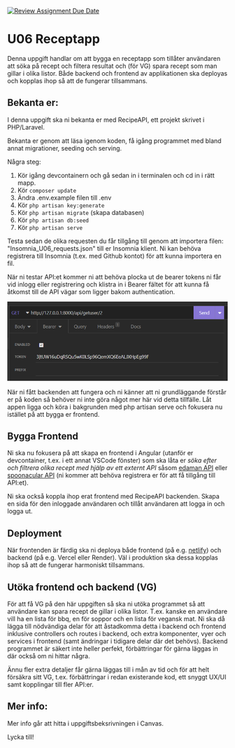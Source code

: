 [![Review Assignment Due Date](https://classroom.github.com/assets/deadline-readme-button-24ddc0f5d75046c5622901739e7c5dd533143b0c8e959d652212380cedb1ea36.svg)](https://classroom.github.com/a/_bnPAxhd)

# U06 Receptapp

Denna uppgift handlar om att bygga en receptapp som tillåter användaren att söka på recept och filtera resultat och (för VG) spara recept som man gillar i olika listor. Både backend och frontend av applikationen ska deployas och kopplas ihop så att de fungerar tillsammans.

## Bekanta er:

I denna uppgift ska ni bekanta er med RecipeAPI, ett projekt skrivet i PHP/Laravel.

Bekanta er genom att läsa igenom koden, få igång programmet med bland annat migrationer, seeding och serving.

Några steg:

1. Kör igång devcontainern och gå sedan in i terminalen och cd in i rätt mapp.
2. Kör `composer update`
3. Ändra .env.example filen till .env
4. Kör `php artisan key:generate`
5. Kör `php artisan migrate` (skapa databasen)
6. Kör `php artisan db:seed`
7. Kör `php artisan serve`

Testa sedan de olika requesten du får tillgång till genom att importera filen: "Insomnia_U06_requests.json" till er Insomnia klient. Ni kan behöva registrera till Insomnia (t.ex. med Github kontot) för att kunna importera en fil.

När ni testar API:et kommer ni att behöva plocka ut de bearer tokens ni får vid inlogg eller registrering och klistra in i Bearer fältet för att kunna få åtkomst till de API vägar som ligger bakom authentication.

![](2023-03-14-12-46-36.png)

När ni fått backenden att fungera och ni känner att ni grundläggande förstår er på koden så behöver ni inte göra något mer här vid detta tillfälle. Låt appen ligga och köra i bakgrunden med php artisan serve och fokusera nu istället på att bygga er frontend.

## Bygga Frontend

Ni ska nu fokusera på att skapa en frontend i Angular (utanför er devcontainer, t.ex. i ett annat VSCode fönster) som ska låta er _söka efter och filtrera olika recept med hjälp av ett externt API_ såsom [edaman API](https://developer.edamam.com/edamam-docs-recipe-api) eller [spoonacular API](https://spoonacular.com/food-api) (ni kommer att behöva registrera er för att få tillgång till API:et).

Ni ska också koppla ihop erat frontend med RecipeAPI backenden. Skapa en sida för den inloggade användaren och tillåt användaren att logga in och logga ut.

## Deployment

När frontenden är färdig ska ni deploya både frontend (på e.g. [netlify](https://www.netlify.com/)) och backend (på e.g. Vercel eller Render). Väl i produktion ska dessa kopplas ihop så att de fungerar harmoniskt tillsammans.

## Utöka frontend och backend (VG)

För att få VG på den här uppgiften så ska ni utöka programmet så att användare kan spara recept de gillar i olika listor. T.ex. kanske en användare vill ha en lista för bbq, en för soppor och en lista för vegansk mat. Ni ska då lägga till nödvändiga delar för att åstadkomma detta i backend och frontend inklusive controllers och routes i backend, och extra komponenter, vyer och services i frontend (samt ändringar i tidigare delar där det behövs). Backend programmet är säkert inte heller perfekt, förbättringar för gärna läggas in där också om ni hittar några.

Ännu fler extra detaljer får gärna läggas till i mån av tid och för att helt försäkra sitt VG, t.ex. förbättringar i redan existerande kod, ett snyggt UX/UI samt kopplingar till fler API:er.

## Mer info:

Mer info går att hitta i uppgiftsbeksrivningen i Canvas.

Lycka till!
